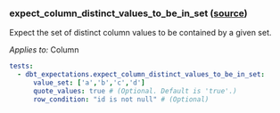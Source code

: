 ### expect_column_distinct_values_to_be_in_set ([source](https://github.com/calogica/dbt-expectations/blob/main/README.md#expect_column_distinct_values_to_be_in_set))

Expect the set of distinct column values to be contained by a given set.

*Applies to:* Column

```yaml
tests:
  - dbt_expectations.expect_column_distinct_values_to_be_in_set:
      value_set: ['a','b','c','d']
      quote_values: true # (Optional. Default is 'true'.)
      row_condition: "id is not null" # (Optional)
```